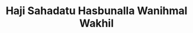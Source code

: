 ---
title: "Haji Sahadatu Hasbunalla Wanihmal Wakhil"
url: /accra/haji-sahadatu-hasbunalla-wanihmal-wakhil/
shop: boutique
---